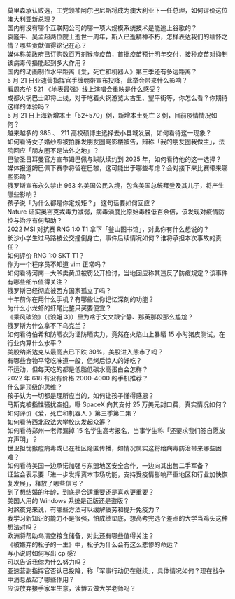 莫里森承认败选，工党领袖阿尔巴尼斯将成为澳大利亚下一任总理，如何评价这位澳大利亚新总理？  
国内有没有哪个互联网公司的哪一项大规模系统技术是能追上谷歌的？  
袁隆平、吴孟超两位院士逝世一周年，斯人已逝精神不朽，怎样表达我们的缅怀之情？哪些贡献值得铭记在心？  
媒体称美政府已订购数百万剂猴痘疫苗，首批疫苗预计明年交付，接种疫苗对抑制该病毒传播能起到多大作用？  
国内的动画制作水平距离《爱，死亡和机器人》第三季还有多远距离？  
5 月 21 日亚速营指挥官手缠绷带宣布投降，此举会带来什么影响？  
看周杰伦 521 《地表最强》线上演唱会重映是什么感受？  
成都火锅巴士即将上线，对于吃着火锅游览太古里、望平街等，你怎么看？你期待这样的体验吗？  
5 月 21 日上海新增本土「52+570」例，新增本土死亡 3 例，目前疫情情况如何？  
越来越多的 985 、 211 高校硕博生选择去小县城发展，如何看待这一现象？  
如何看待女子婚纱照被拍胖发朋友圈骂影楼被告，辩称「我的朋友圈我做主」，法院回应「朋友圈不是法外之地」？  
巴黎圣日耳曼官方宣布姆巴佩与球队续约到 2025 年，如何看待他的这一选择？  
媒体报道姆巴佩下赛季将留在巴黎，这可能出于哪些考虑？会对接下来比赛带来哪些影响？  
俄罗斯宣布永久禁止 963 名美国公民入境，包含美国总统拜登及其儿子，将产生哪些影响？  
孩子说「为什么都是你定规矩？」 这句话要如何回应？  
Nature 证实奥密克戎毒力减弱，病毒滴度比原始毒株低百余倍，该发现对疫情防控与治疗有何帮助？  
2022 MSI 对抗赛 RNG 1:0 T1 拿下「釜山图书馆」，对此你有什么想说的？  
长沙小学生过马路被公交撞倒身亡，事件后续情况如何？谁将承担本次事故的责任？  
如何评价 RNG 1:0 SKT T1？  
作为一个程序员不知道 vim 正常吗？  
如何看待河南一大爷卖黄瓜被罚公开检讨，当地回应称其违反了防疫规定？该事件有哪些细节值得关注？  
俄罗斯已经彻底被西方国家孤立了吗？  
十年前你在用什么手机？有哪些让你记忆深刻的功能？  
为什么小龙虾的虾尾比整只买要便宜？  
《乘风破浪》（《浪姐 3》）里为啥于文文跟宁静、那英那段那么尴尬？  
俄罗斯为什么拿不下乌克兰？  
如何看待伯希和防晒衣为证防晒实力，竟然在火焰山上暴晒 15 小时猪皮测试，在行业内算什么水平？  
美股纳斯达克从最高点已下跌 30%，美股进入熊市了吗？  
有哪些食物平常吃味道一般，但烤后惊人的好吃？  
不运动，但每天吃的都是低脂低碳水高蛋白会怎样？  
2022 年 618 有没有价格 2000-4000 的手机推荐？  
什么是顶级的思维？  
孩子认为一切都是理所应当的，如何让孩子懂得感恩？  
马斯克被指性骚扰空姐，曝 SpaceX 向其支付 25 万美元封口费，真实情况如何？  
如何评价《爱，死亡和机器人 》第三季第二集？  
如何看待西北政法大学校庆发起众筹？  
如何看待郑州一老师漏掉 15 名学生高考报名，当事学生称「还要求我们签自愿放弃声明」？  
世卫担忧猴痘病毒或已在社区隐匿传播，如情况属实这将给病毒防治带来哪些困难？  
如何看待美国一边承诺加强与东盟地区安全合作，一边向其出售二手军备？  
证监会表示要「进一步发挥资本市场功能，支持受疫情影响严重地区和行业加快恢复发展」，释放了哪些信号？  
到了想结婚的年龄，到底是合适重要还是喜欢更重要？  
美国人用的 Windows 系统是正版还是盗版？  
对熬夜党来说，有哪些方法可以缓解疲劳和提升免疫力？  
我学习新知识的能力不是很强，怕成绩垫底，想高考完选个差点的大学当鸡头这种想法对吗？  
欧洲将帮助乌清空粮食储备，对此还有哪些值得关注？  
《被嫌弃的松子的一生》中，松子为什么会有这么悲惨的命运？  
写小说时如何写出 cp 感?  
可以告诉我你为什么努力吗？  
亚速营副指挥官否认已投降，称「军事行动仍在继续」，具体情况如何？现在战争中消息战起了哪些作用？  
应该放弃接手家里生意，读博去做大学老师吗？  
